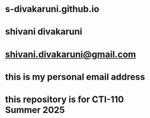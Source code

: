 # s-divakaruni.github.io
# shivani divakaruni 
# shivani.divakaruni@gmail.com 
# this is my personal email address 
# this repository is for CTI-110 Summer 2025

